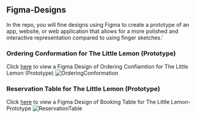 ## Figma-Designs

In the repo, you will fine designs using Figma to create a prototype of an app, website, or web application that allows for a more polished and interactive representation compared to using finger sketches.'

### Ordering Conformation for The Little Lemon (Prototype) 
Click [here](https://www.figma.com/file/BcOpUNa1jGyNunQufQIKvX/Prototype?type=design&node-id=402-311&mode=design&t=EuoKgkebNs8W6ub6-0) to view a Figma Design of Ordering Confiamtion for The Little Lemon (Prototype)
![OrderingConformation](https://github.com/Magret7/Figma-Designs/assets/40001619/985ea294-3b95-4a85-8cdc-b630c471cb43)



### Reservation Table for The Little Lemon (Prototype) 
Click [here](https://www.figma.com/file/RduZYTNm9pYI9tE48DuIo4/Booking-Table-for-The-Little-Lemon-Prototype-(2)?type=design&node-id=0%3A1&mode=design&t=o96W0Mz8wmwhf77S-1) to view a Figma Design of Booking Table for The Little Lemon-Prototype 
![ReservationTable](https://github.com/Magret7/Figma-Designs/assets/40001619/305ef68a-6865-4f7b-abb9-94272cb99804)








